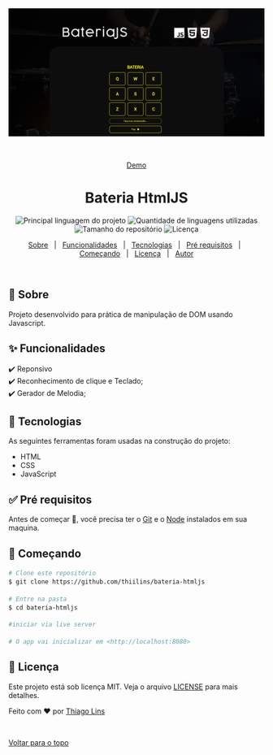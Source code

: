 ﻿<div align="center" id="top"> 
  <img src="./.github/cover.png" alt="Bateria HtmlJS" />

&#xa0;

<a href="https://td-bateria-js.surge.sh/">Demo</a>

</div>

<h1 align="center">Bateria HtmlJS</h1>

<p align="center">
  <img alt="Principal linguagem do projeto" src="https://img.shields.io/github/languages/top/thiilins/bateria-htmljs?color=56BEB8">

  <img alt="Quantidade de linguagens utilizadas" src="https://img.shields.io/github/languages/count/thiilins/bateria-htmljs?color=56BEB8">

  <img alt="Tamanho do repositório" src="https://img.shields.io/github/repo-size/thiilins/bateria-htmljs?color=56BEB8">

  <img alt="Licença" src="https://img.shields.io/github/license/thiilins/bateria-htmljs?color=56BEB8">

</p>

<p align="center">
  <a href="#dart-sobre">Sobre</a> &#xa0; | &#xa0; 
  <a href="#sparkles-funcionalidades">Funcionalidades</a> &#xa0; | &#xa0;
  <a href="#rocket-tecnologias">Tecnologias</a> &#xa0; | &#xa0;
  <a href="#white_check_mark-pré-requesitos">Pré requisitos</a> &#xa0; | &#xa0;
  <a href="#checkered_flag-começando">Começando</a> &#xa0; | &#xa0;
  <a href="#memo-licença">Licença</a> &#xa0; | &#xa0;
  <a href="https://github.com/thiilins" target="_blank">Autor</a>
</p>

<br>

## :dart: Sobre

Projeto desenvolvido para prática de manipulação de DOM usando Javascript.

## :sparkles: Funcionalidades

:heavy_check_mark: Reponsivo\
:heavy_check_mark: Reconhecimento de clique e Teclado;\
:heavy_check_mark: Gerador de Melodia;

## :rocket: Tecnologias

As seguintes ferramentas foram usadas na construção do projeto:

- HTML
- CSS
- JavaScript

## :white_check_mark: Pré requisitos

Antes de começar :checkered_flag:, você precisa ter o [Git](https://git-scm.com) e o [Node](https://nodejs.org/en/) instalados em sua maquina.

## :checkered_flag: Começando

```bash
# Clone este repositório
$ git clone https://github.com/thiilins/bateria-htmljs

# Entre na pasta
$ cd bateria-htmljs

#iniciar via live server

# O app vai inicializar em <http://localhost:8080>
```

## :memo: Licença

Este projeto está sob licença MIT. Veja o arquivo [LICENSE](LICENSE.md) para mais detalhes.

Feito com :heart: por <a href="https://github.com/thiilins" target="_blank">Thiago Lins</a>

&#xa0;

<a href="#top">Voltar para o topo</a>

